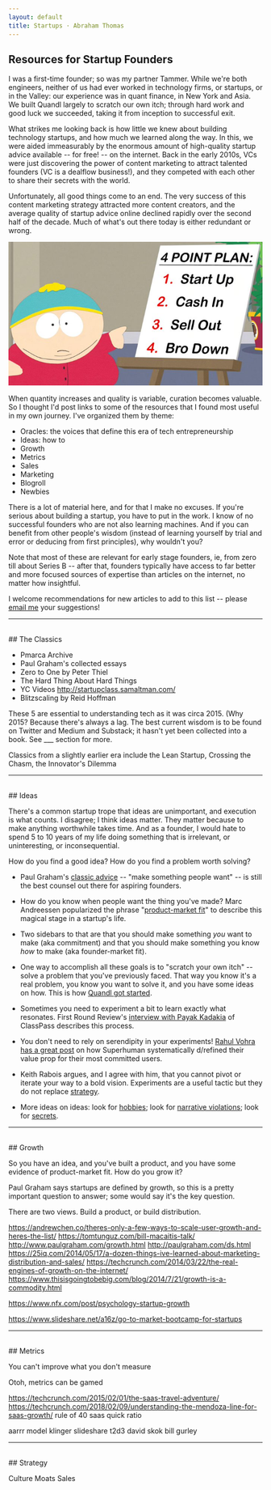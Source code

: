 ```yaml
---
layout: default
title: Startups · Abraham Thomas
---
```


## Resources for Startup Founders

I was a first-time founder; so was my partner Tammer.  While we're both engineers, neither of us had ever worked in technology firms, or startups, or in the Valley: our experience was in quant finance, in New York and Asia.  We built Quandl largely to scratch our own itch; through hard work and good luck we succeeded, taking it from inception to successful exit. 

What strikes me looking back is how little we knew about building technology startups, and how much we learned along the way.  In this, we were aided immeasurably by the enormous amount of high-quality startup advice available -- for free! -- on the internet.  Back in the early 2010s, VCs were just discovering the power of content marketing to attract talented founders (VC is a dealflow business!), and they competed with each other to share their secrets with the world.  

Unfortunately, all good things come to an end.  The very success of this content marketing strategy attracted more content creators, and the average quality of startup advice online declined rapidly over the second half of the decade.  Much of what's out there today is either redundant or wrong. 

<img src="/assets/img/south-park-bro-down.jpeg" alt="Startups" class="image">

When quantity increases and quality is variable, curation becomes valuable.  So I thought I'd post links to some of the resources that I found most useful in my own journey.  I've organized them by theme:

- Oracles: the voices that define this era of tech entrepreneurship
- Ideas: how to 
- Growth
- Metrics
- Sales
- Marketing
- Blogroll
- Newbies



There is a lot of material here, and for that I make no excuses.  If you're serious about building a startup, you have to put in the work.  I know of no successful founders who are not also learning machines.  And if you can benefit from other people's wisdom (instead of learning yourself by trial and error or deducing from first principles), why wouldn't you? 

Note that most of these are relevant for early stage founders, ie, from zero till about Series B -- after that, founders typically have access to far better and more focused sources of expertise than articles on the internet, no matter how insightful.

I welcome recommendations for new articles to add to this list -- please [email me] your suggestions!  

[email me]: mailto:athos1@gmail.com 

-----


<br/>  
## The Classics



- Pmarca Archive
- Paul Graham's collected essays
- Zero to One by Peter Thiel
- The Hard Thing About Hard Things
- YC Videos  http://startupclass.samaltman.com/
- Blitzscaling by Reid Hoffman


These 5 are essential to understanding tech as it was circa 2015.  (Why 2015?  Because there's always a lag.  The best current wisdom is to be found on Twitter and Medium and Substack; it hasn't yet been collected into a book.  See ___ section for more.

Classics from a slightly earlier era include the Lean Startup, Crossing the Chasm, the Innovator's Dilemma



-----

<br/>  
## Ideas 

There's a common startup trope that ideas are unimportant, and execution is what counts.  I disagree; I think ideas matter.  They matter because to make anything worthwhile takes time.  And as a founder, I would hate to spend 5 to 10 years of my life doing something that is irrelevant, or uninteresting, or inconsequential.

How do you find a good idea?  How do you find a problem worth solving?  

- Paul Graham's [classic advice](http://www.paulgraham.com/start.html) -- "make something people want" -- is still the best counsel out there for aspiring founders.   

- How do you know when people want the thing you've made?  Marc Andreessen popularized the phrase "[product-market fit](https://pmarchive.com/guide_to_startups_part4.html)" to describe this magical stage in a startup's life. 

- Two sidebars to that are that you should make something *you* want to make (aka commitment) and that you should make something you know *how* to make (aka founder-market fit).

- One way to accomplish all these goals is to "scratch your own itch" -- solve a problem that you've previously faced.  That way you know it's a real problem, you know you want to solve it, and you have some ideas on how.  This is how [Quandl got started](/about#technology).

- Sometimes you need to experiment a bit to learn exactly what resonates.  First Round Review's [interview with Payak Kadakia](https://firstround.com/review/classpass-founder-on-how-marketplace-startups-can-achieve-product-market-fit/) of ClassPass describes this process.

- You don't need to rely on serendipity in your experiments!  [Rahul Vohra has a great post](https://firstround.com/review/how-superhuman-built-an-engine-to-find-product-market-fit/) on how Superhuman systematically d/refined their value prop for their most committed users. 

- Keith Rabois argues, and I agree with him, that you cannot pivot or iterate your way to a bold vision.  Experiments are a useful tactic but they do not replace [strategy](https://twitter.com/rabois/status/870673635375104000).  

- More ideas on ideas: look for [hobbies](https://cdixon.org/2013/03/02/what-the-smartest-people-do-on-the-weekend-is-what-everyone-else-will-do-during-the-week-in-ten-years); look for [narrative violations](http://www.bedrockcap.com/letter); look for [secrets](https://blakemasters.com/post/22866240816/peter-thiels-cs183-startup-class-11-notes).

-----

<br/>  
## Growth

So you have an idea, and you've built a product, and you have some evidence of product-market fit.  How do you grow it?  

Paul Graham says startups are defined by growth, so this is a pretty important question to answer; some would say it's the key question.

There are two views.  Build a product, or build distribution.


https://andrewchen.co/theres-only-a-few-ways-to-scale-user-growth-and-heres-the-list/
https://tomtunguz.com/bill-macaitis-talk/ 
http://www.paulgraham.com/growth.html 
http://paulgraham.com/ds.html 
https://25iq.com/2014/05/17/a-dozen-things-ive-learned-about-marketing-distribution-and-sales/
https://techcrunch.com/2014/03/22/the-real-engines-of-growth-on-the-internet/
https://www.thisisgoingtobebig.com/blog/2014/7/21/growth-is-a-commodity.html

https://www.nfx.com/post/psychology-startup-growth

https://www.slideshare.net/a16z/go-to-market-bootcamp-for-startups


-----

<br/>  
## Metrics


You can't improve what you don't measure

Otoh, metrics can be gamed


https://techcrunch.com/2015/02/01/the-saas-travel-adventure/
https://techcrunch.com/2018/02/09/understanding-the-mendoza-line-for-saas-growth/ 
rule of 40
saas quick ratio

aarrr model
klinger slideshare
t2d3
david skok
bill gurley


-----

<br/>  
## Strategy


Culture
Moats
Sales



